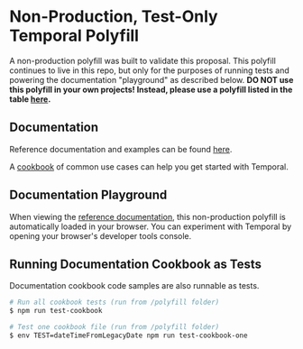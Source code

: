 # Non-Production, Test-Only Temporal Polyfill

A non-production polyfill was built to validate this proposal.
This polyfill continues to live in this repo, but only for the purposes of running tests and powering the documentation "playground" as described below.
**DO NOT use this polyfill in your own projects! Instead, please use a polyfill listed in the table [here](../README.md#polyfills).**

## Documentation

Reference documentation and examples can be found [here](https://tc39.es/proposal-temporal/docs/index.html).

A [cookbook](https://tc39.es/proposal-temporal/docs/index.html) of common use cases can help you get started with Temporal.

## Documentation Playground

When viewing the [reference documentation](https://tc39.es/proposal-temporal/docs/index.html), this non-production polyfill is automatically loaded in your browser.
You can experiment with Temporal by opening your browser's developer tools console.

## Running Documentation Cookbook as Tests

Documentation cookbook code samples are also runnable as tests.

```bash
# Run all cookbook tests (run from /polyfill folder)
$ npm run test-cookbook

# Test one cookbook file (run from /polyfill folder)
$ env TEST=dateTimeFromLegacyDate npm run test-cookbook-one
```

